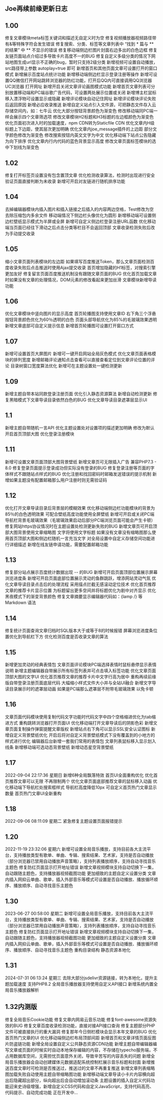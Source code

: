 ## Joe再续前缘更新日志

## 1.00

修复文章模块meta标签关键词和描述无自定义时为空
修复视频播放器视频路径带有&等特殊字符会发生错误
修复搜索、分类、标签等文章列表中 “找到 * 篇与 ** 的结果” 中 ** 不显示的错误
修复移动端侧边栏图片封面右边多出的白色边框
修复友链页面站点介绍过多导致卡片高度不一的BUG
修复自定义多级分类的情况下网站地图生成url显示不正确的bug，暂时只支持2级分类
新增视频可设置自动播放，src路径带上参数 autoplay=true 即可
新增首页和其他页面文章可设置打开的窗口模式
新增展示百度站点统计功能
新增移动端侧边栏显示登录注册等操作
新增可设置QQ微信打开网站跳转浏览器的防红功能，打开后QQ内可直接调用QQ浏览器 UC浏览器 打开网址
新增开启关闭文章评论画图模式功能
新增首页文章列表可分别放置移动端和PC端谷歌广告代码，可设置两处展示位置或关闭
新增博主栏鼠标移入漂浮物可设置显示或隐藏
新增评论模块自动记住网址
新增评论模块评论失败后返回原因
新增必应收录推送
新增自定义站点引入文件源，可把静态文件存入云存储空间内，如：七牛云
优化大部分按钮背景颜色为渐变色
修改移动端同PC端一样会展示四个文章筛选项
修改文章模块H2标题和H3标题的左边框颜色为渐变色
优化页面初次进入时的加载速度，npm CDN转为Staticfile CDN
优化文章内H级标题上下边距，使其层次更加明确
优化文章内joe_message插件的上边距
部分文字颜色修改为渐变色
修改搜索按钮内英文文字为中文
优化移动端下站点公告隐藏为向下排序
优化文章内行内代码的蓝色背景显示高度
修改文章页面标签模块的选中下划线为渐变色

## 1.02

修复打开标签页设置没有包含置顶文章
优化检测收录算法，检测时出现进行安全验证页面直接判断为未收录
新增可开启对友链进行随机排序功能

## 1.04

去掉编辑器模块内插入图片和插入链接之后插入的内容两边空格，Test修改为空
去除压缩包内多余文件
移动端情况下侧边栏头像优化为圆形
新增移动端可设置侧边栏壁纸显示模式为半屏或全屏
新增可自定义侧边栏登录注册URL函数
优化移动端当页面已经往下滑动之后点击分类等栏目不会返回顶部
文章收录检测失败后改为手动提交收录

## 1.05

缩小文章页面列表模块的左边距
如果填写百度推送Token，那么文章页面检测百度收录失败后点击推送时使用Ajax提交收录
首页增加隐藏的H1标签，对搜索引擎更加友好
修复留言页面百度推送机制没有跟随文章页面的BUG
优化首页加载文章时如果没有文章的处理情况，DOM元素的修改看起来更加丝滑
文章模块新增导读功能

## 1.06

优化文章模块中竖向图片的显示高度
首页轮播图支持使用文章ID
右下角三个浮悬按钮背景颜色优化为60％透明的白色
页面头部导航优化为85%的毛玻璃效果透明
新增文章底部可自定义提示信息
新增首页轮播图可设置打开窗口方式

## 1.07

新增可设置首页大屏图片
新增可一键开启网站全局灰色模式
优化文章页面表格模块的排列宽度
新增邮箱评论通知点击查看可以直接查看定位到文章评论位置的评论
目录树窗口宽度算法优化
新增可在主题设置处一键检测更新

## 1.09

新增主题自带本站同款登录注册页面
优化引入静态资源算法
新增自动检测更新
修复黑暗模式下文章导读目录依然白色的BUG
优化文章导读目录遮罩层显示UI

## 1.1

新增主题自带随机一言API
优化主题设置处对设置项的描述更加明确
修改为默认开启首页顶部大图
优化登录注册模块

## 1.11

新增可设置文章页面顶部大图背景壁纸
新增文章页可无限插入广告
兼容PHP7.3 - 8.0
修复登录页面提示登录成功但实际没有登录的BUG
修复登录注册等页面的字体样式不跟随站点样式的BUG
优化注册和找回密码时邮箱发送错误的提示机制
新增如果主题没有配置邮箱那么用户注册时则无需验证码

## 1.12

优化打开文章导读目录后背景层的模糊效果
优化移动端侧边栏功能模块的背景为85％的白色透明效果 可配合壁纸高度功能使用全屏壁纸
新增可开启或关闭PC端导航栏背景毛玻璃效果（毛玻璃效果启动后部分PC端浏览页面可能会产生卡顿）
修复网站https协议情况时在主题设置处检测更新失败的BUG
新增文章页可开启顶部大图背景使用文章缩略图 文字将使用文字标题 如果没有文章没有缩略图那么使用首页顶部大图和侧边栏随机一言充当文字
对全局设置中自定义存储空间功能进行详细描述
新增在线友链申请功能，需要配置邮箱功能

## 1.13

修复部分站点展示百度统计数据出现 -- 的BUG
新增可开启页面顶部位置展示屏幕浏览进度条
新增可开启页面底部位置展示灵动的鱼群跳跃，增添网站灵动气氛
优化文章导读目录点击后的处理流程 采用描点拦截无感滚动定位技术
优化首页推荐文章的推荐卡片显示位置 为标题留出更多空间并将标题优化为剧中对齐显示
优化黑夜模式下的渐变背景颜色
修复文章摘要显示编辑器代码如：{lamp /} 等 Markdown 语法

## 1.14

修复统计页面查询文章归档时SQL版本大于或等于8的时候报错
屏幕浏览进度条位置优化到导航栏下方
优化检测百度是否收录文章的算法

## 1.15

新增更加灵动的经典表情包
文章页面评论模块PC端选择表情时鼠标悬停显示表情说明
新增主题编辑器自带展示所有标签列表并可点击填入标签功能
优化文章页面顶部大图的文字UI
优化首页推荐文章的推荐卡片中文字行高为居中
重构再续前缘版自带登录注册页面底层代码 大幅缩小样式文件大小并与全站UI融合
新增文字导读目录展示时的遮罩层动画 如果是PC端那么遮罩层不附带毛玻璃效果 以免卡顿

## 1.16

文章页面代码模块使用复制代码文字功能时代码文字中四个空格缩进优化为tab缩进方式
重构跳转浏览器打开页面UI
优化移动端打开文章导读后的阴影色彩
新增文章页面复制操作弹窗提醒文章版权
新增站点右下角可以显示SSL安全认证图标
新增自定义背景壁纸优化 开启后将对自定义背景壁纸模式下没有覆盖到的小地方的样式进行优化
编辑器后台新增一套我们常用的表情包
文章列表鼠标移入显示划入线条
新增移动端可选动态背景壁纸
新增动态星空背景壁纸

## 1.17

2022-09-04 22:17:36 星期日
新增6种全局飘落特效
首页UI全面重构优化
优化首页推荐文章可以无限 不再限制两个
优化文章页面底部推荐文章的鼠标移入动画
优化移动端下导航栏处搜索框样式
导航栏高度降低10px
可自定义首页热门文章显示数量
首页热门文章UI全新重构

## 1.18

2022-09-06 08:11:09 星期二
紧急修复主题设置页面报错提示

## 1.20

2022-11-19 23:32:06 星期六
新增可设置全局音乐播放，支持目前各大主流平台，支持播放类型有歌单、单曲、专辑、搜索结果、艺术家，支持是否自动播放（部分浏览器已禁用自动播放声音策略），支持列表播放顺序，支持自动寻找音乐主题色
修复防红页面显示打开地址错误
新增文章视频模块支持自动切换下一集，自动跟随主题色，支持播放器视频截图功能
更加细致的主题自定义设置分类
文章内插入网抑云单曲、歌单，插入外部音乐等模式可设置是否自动播放、播放循环顺序、播放顺序、自动寻找音乐主题色

## 1.30

2023-06-27 00:58:00 星期二
新增可设置全局音乐播放，支持目前各大主流平台，支持播放类型有歌单、单曲、专辑、搜索结果、艺术家，支持是否自动播放（部分浏览器已禁用自动播放声音策略），支持列表播放顺序，支持自动寻找音乐主题色
修复防红页面显示打开地址错误
新增文章视频模块支持自动切换下一集，自动跟随主题色，支持播放器视频截图功能
更加细致的主题自定义设置分类
文章内插入网抑云单曲、歌单，插入外部音乐等模式可设置是否自动播放、播放循环顺序、播放顺序、自动寻找音乐主题色
重构目录结构
静态资源本地化

## 1.31

2024-07-31 06:13:24 星期三
去除大部分jsdelivr资源链接，转为本地化，提升主题加载速度
支持PHP8.2
全局音乐播放器支持使用自定义API接口
新增系统内置全局音乐播放器解析

## 1.32内测版

修复全局音乐Cookie功能
修复文章内网易云音乐功能
修复font-awesome资源失效的BUG
修复文章百度收录检测功能，直接对接API接口查询
修复主题部分PHP文件可被直接执行的重大漏洞
修复那年今日侧栏模块会显示本年文章的BUG
优化首页热门文章的UI
优化移动端侧边栏布局顶部间距
新增首页和文章详情页面反图片防盗链功能
新增全局设置自定义公共静态资源CDN功能
新增主题自带编辑器编写文章或页面的时候实时自动本地保存编辑的内容，不存储在typecho服务端，不占用数据库空间，无需担忧页面意外关闭，导致辛苦写的内容丢失的问题
新增全局音乐播放器会自动创建媒体元数据适配系统控制栏展示音乐标题和封面
新增推送百度文章时可检测是否推送过，推送过的文章不再重复推送
新增文章列表缩略图加载失败自动使用主题自带缩略图功能
新增移动端文章导读小卡片内容横向超出后隐藏超出部分，纵向超出后会自动增加滚动条
主题设置的插入自定义代码功能迎来史诗级增强，新增自定义CSS代码和自定义JavaScript，支持代码高亮、代码提示、自动完成功能
正在开发中...

